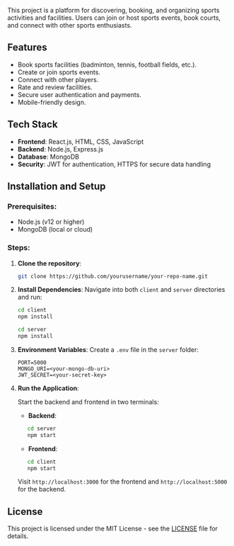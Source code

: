 This project is a platform for discovering, booking, and organizing sports activities and facilities. Users can join or host sports events, book courts, and connect with other sports enthusiasts.

## Features

- Book sports facilities (badminton, tennis, football fields, etc.).
- Create or join sports events.
- Connect with other players.
- Rate and review facilities.
- Secure user authentication and payments.
- Mobile-friendly design.

## Tech Stack

- **Frontend**: React.js, HTML, CSS, JavaScript
- **Backend**: Node.js, Express.js
- **Database**: MongoDB
- **Security**: JWT for authentication, HTTPS for secure data handling

## Installation and Setup

### Prerequisites:
- Node.js (v12 or higher)
- MongoDB (local or cloud)

### Steps:

1. **Clone the repository**:
    ```bash
    git clone https://github.com/yourusername/your-repo-name.git
    ```

2. **Install Dependencies**:
    Navigate into both `client` and `server` directories and run:

    ```bash
    cd client
    npm install

    cd server
    npm install
    ```

3. **Environment Variables**:
   Create a `.env` file in the `server` folder:
    ```
   PORT=5000
   MONGO_URI=<your-mongo-db-uri>
   JWT_SECRET=<your-secret-key>
   ```

4. **Run the Application**:

    Start the backend and frontend in two terminals:

    - **Backend**:
   ```bash
      cd server
      npm start
     ```

    - **Frontend**:
   ```bash
      cd client
      npm start
      ```

    Visit `http://localhost:3000` for the frontend and `http://localhost:5000` for the backend.

## License

This project is licensed under the MIT License - see the [LICENSE](LICENSE) file for details.
